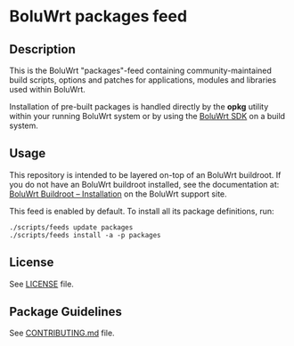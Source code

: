 # BoluWrt packages feed

## Description

This is the BoluWrt "packages"-feed containing community-maintained build scripts, options and patches for applications, modules and libraries used within BoluWrt.

Installation of pre-built packages is handled directly by the **opkg** utility within your running BoluWrt system or by using the [BoluWrt SDK](http://wiki.openwrt.org/doc/howto/obtain.firmware.sdk) on a build system.

## Usage

This repository is intended to be layered on-top of an BoluWrt buildroot. If you do not have an BoluWrt buildroot installed, see the documentation at: [BoluWrt Buildroot – Installation](http://wiki.openwrt.org/doc/howto/buildroot.exigence) on the BoluWrt support site.

This feed is enabled by default. To install all its package definitions, run:
```
./scripts/feeds update packages
./scripts/feeds install -a -p packages
```

## License

See [LICENSE](LICENSE) file.
 
## Package Guidelines

See [CONTRIBUTING.md](CONTRIBUTING.md) file.

